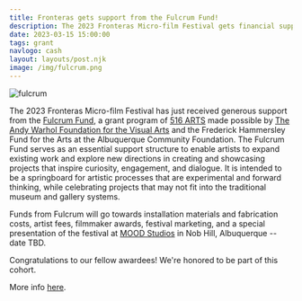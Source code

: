 ```yaml
---
title: Fronteras gets support from the Fulcrum Fund!
description: The 2023 Fronteras Micro-film Festival gets financial support from 516 ARTS Fulcrum Fund!
date: 2023-03-15 15:00:00
tags: grant
navlogo: cash
layout: layouts/post.njk
image: /img/fulcrum.png
---
```


<img src="/img/fulcrum-horizontal.png" alt="fulcrum" class="post-hero">

The 2023 Fronteras Micro-film Festival has just received generous support from the [Fulcrum Fund](https://www.516arts.org/opportunities/fulcrum-fund), a grant program of [516 ARTS](https://516arts.org) made possible by [The Andy Warhol Foundation for the Visual Arts](https://warholfoundation.org) and the Frederick Hammersley Fund for the Arts at the Albuquerque Community Foundation. The Fulcrum Fund serves as an essential support structure to enable artists to expand existing work and explore new directions in creating and showcasing projects that inspire curiosity, engagement, and dialogue. It is intended to be a springboard for artistic processes that are experimental and forward thinking, while celebrating projects that may not fit into the traditional museum and gallery systems.

Funds from Fulcrum will go towards installation materials and fabrication costs, artist fees, filmmaker awards, festival marketing, and a special presentation of the festival at [MOOD Studios](https://www.google.com/maps/place/MOOD/@35.081776,-106.6140422,17z/data=!3m1!4b1!4m6!3m5!1s0x87220bb5a9f9a0af:0x6fadae02b188071a!8m2!3d35.0817716!4d-106.6118482!16s%2Fg%2F11q2pq419m) in Nob Hill, Albuquerque -- date TBD.

Congratulations to our fellow awardees! We're honored to be part of this cohort.

More info [here](https://www.516arts.org/opportunities/fulcrum-fund).